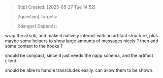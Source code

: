
>[!tip] Created: [2025-05-27 Tue 14:52]

>[!question] Targets: 

>[!danger] Depends: 

wrap the ai sdk, and make it natively interact with an artifact structure, plus maybe some helpers to show large amounts of messages nicely ? then add some context to the hooks ?

should be compact, since it just needs the napp schema, and the artifact client.

should be able to handle transcludes easily.  can allow them to be shown.